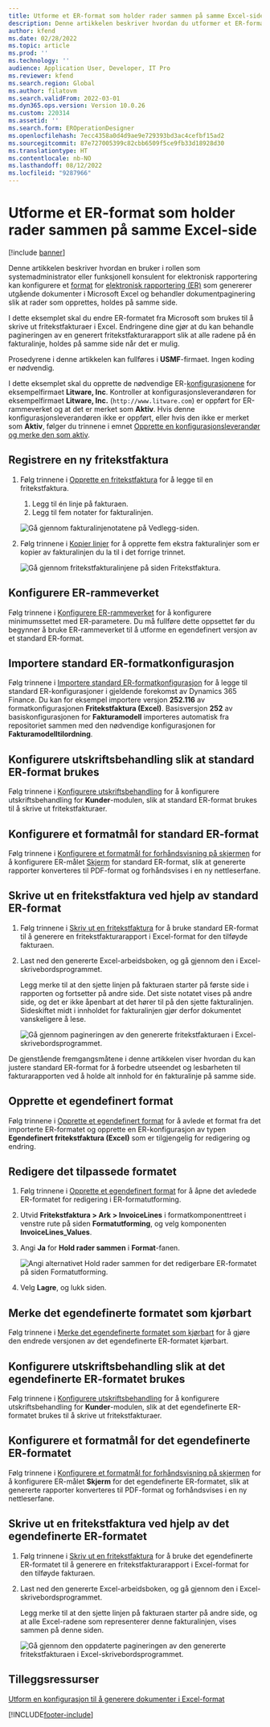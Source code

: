 ```yaml
---
title: Utforme et ER-format som holder rader sammen på samme Excel-side
description: Denne artikkelen beskriver hvordan du utformer et ER-format (elektronisk rapportering) som holder rader sammen på samme Microsoft Excel-side.
author: kfend
ms.date: 02/28/2022
ms.topic: article
ms.prod: ''
ms.technology: ''
audience: Application User, Developer, IT Pro
ms.reviewer: kfend
ms.search.region: Global
ms.author: filatovm
ms.search.validFrom: 2022-03-01
ms.dyn365.ops.version: Version 10.0.26
ms.custom: 220314
ms.assetid: ''
ms.search.form: EROperationDesigner
ms.openlocfilehash: 7ecc4358a0d4d9ae9e729393bd3ac4cefbf15ad2
ms.sourcegitcommit: 87e727005399c82cbb6509f5ce9fb33d18928d30
ms.translationtype: HT
ms.contentlocale: nb-NO
ms.lasthandoff: 08/12/2022
ms.locfileid: "9287966"
---
```

# <a name="design-an-er-format-to-keep-rows-together-on-the-same-excel-page"></a>Utforme et ER-format som holder rader sammen på samme Excel-side

[!include [banner](../includes/banner.md)]


Denne artikkelen beskriver hvordan en bruker i rollen som systemadministrator eller funksjonell konsulent for elektronisk rapportering kan konfigurere et [format](er-overview-components.md#format-component) for [elektronisk rapportering (ER)](general-electronic-reporting.md) som genererer utgående dokumenter i Microsoft Excel og behandler dokumentpaginering slik at rader som opprettes, holdes på samme side.

I dette eksemplet skal du endre ER-formatet fra Microsoft som brukes til å skrive ut fritekstfakturaer i Excel. Endringene dine gjør at du kan behandle pagineringen av en generert fritekstfakturarapport slik at alle radene på én fakturalinje, holdes på samme side når det er mulig.

Prosedyrene i denne artikkelen kan fullføres i **USMF**-firmaet. Ingen koding er nødvendig.

I dette eksemplet skal du opprette de nødvendige ER-[konfigurasjonene](general-electronic-reporting.md#Configuration) for eksempelfirmaet **Litware, Inc**. Kontroller at konfigurasjonsleverandøren for eksempelfirmaet **Litware, Inc.** (`http://www.litware.com`) er oppført for ER-rammeverket og at det er merket som **Aktiv**. Hvis denne konfigurasjonsleverandøren ikke er oppført, eller hvis den ikke er merket som **Aktiv**, følger du trinnene i emnet [Opprette en konfigurasjonsleverandør og merke den som aktiv](tasks/er-configuration-provider-mark-it-active-2016-11.md).

## <a name="enter-a-new-free-text-invoice"></a>Registrere en ny fritekstfaktura

1. Følg trinnene i [Opprette en fritekstfaktura](../../../finance/accounts-receivable/create-free-text-invoice-new.md#create-a-free-text-invoice-1) for å legge til en fritekstfaktura.

    1. Legg til én linje på fakturaen.
    2. Legg til fem notater for fakturalinjen.

    ![Gå gjennom fakturalinjenotatene på Vedlegg-siden.](./media/er-keep-excel-rows-together-notes.png)

2. Følg trinnene i [Kopier linjer](../../../finance/accounts-receivable/create-free-text-invoice-new.md#copy-lines) for å opprette fem ekstra fakturalinjer som er kopier av fakturalinjen du la til i det forrige trinnet.

    ![Gå gjennom fritekstfakturalinjene på siden Fritekstfaktura.](./media/er-keep-excel-rows-together-invoice.png)

## <a name="configure-the-er-framework"></a>Konfigurere ER-rammeverket

Følg trinnene i [Konfigurere ER-rammeverket](er-quick-start2-customize-report.md#ConfigureFramework) for å konfigurere minimumssettet med ER-parametere. Du må fullføre dette oppsettet før du begynner å bruke ER-rammeverket til å utforme en egendefinert versjon av et standard ER-format.

## <a name="import-the-standard-er-format-configuration"></a>Importere standard ER-formatkonfigurasjon

Følg trinnene i [Importere standard ER-formatkonfigurasjon](er-quick-start2-customize-report.md#ImportERSolution1) for å legge til standard ER-konfigurasjoner i gjeldende forekomst av Dynamics 365 Finance. Du kan for eksempel importere versjon **252.116** av formatkonfigurasjonen **Fritekstfaktura (Excel)**. Basisversjon **252** av basiskonfigurasjonen for **Fakturamodell** importeres automatisk fra repositoriet sammen med den nødvendige konfigurasjonen for **Fakturamodelltilordning**.

## <a name="set-up-print-management-to-use-the-standard-er-format"></a>Konfigurere utskriftsbehandling slik at standard ER-format brukes

Følg trinnene i [Konfigurere utskriftsbehandling](er-embed-images-header-footer-excel-reports.md#ConfigurePrintManagement1) for å konfigurere utskriftsbehandling for **Kunder**-modulen, slik at standard ER-format brukes til å skrive ut fritekstfakturaer.

## <a name="configure-a-format-destination-for-the-standard-er-format"></a>Konfigurere et formatmål for standard ER-format

Følg trinnene i [Konfigurere et formatmål for forhåndsvisning på skjermen](er-quick-start1-new-solution.md#ConfigureDestination) for å konfigurere ER-målet [Skjerm](er-destination-type-screen.md) for standard ER-format, slik at genererte rapporter konverteres til PDF-format og forhåndsvises i en ny nettleserfane.

## <a name="print-a-free-text-invoice-by-using-the-standard-er-format"></a>Skrive ut en fritekstfaktura ved hjelp av standard ER-format

1. Følg trinnene i [Skriv ut en fritekstfaktura](er-embed-images-header-footer-excel-reports.md#ProcessInvoice1) for å bruke standard ER-format til å generere en fritekstfakturarapport i Excel-format for den tilføyde fakturaen.
2. Last ned den genererte Excel-arbeidsboken, og gå gjennom den i Excel-skrivebordsprogrammet.

    Legg merke til at den sjette linjen på fakturaen starter på første side i rapporten og fortsetter på andre side. Det siste notatet vises på andre side, og det er ikke åpenbart at det hører til på den sjette fakturalinjen. Sideskiftet midt i innholdet for fakturalinjen gjør derfor dokumentet vanskeligere å lese.

    ![Gå gjennom pagineringen av den genererte fritekstfakturaen i Excel-skrivebordsprogrammet.](./media/er-keep-excel-rows-together-invoice1.gif)

De gjenstående fremgangsmåtene i denne artikkelen viser hvordan du kan justere standard ER-format for å forbedre utseendet og lesbarheten til fakturarapporten ved å holde alt innhold for én fakturalinje på samme side.

## <a name="create-a-custom-format"></a>Opprette et egendefinert format

Følg trinnene i [Opprette et egendefinert format](er-embed-images-header-footer-excel-reports.md#DeriveProvidedFormat) for å avlede et format fra det importerte ER-formatet og opprette en ER-konfigurasjon av typen **Egendefinert fritekstfaktura (Excel)** som er tilgjengelig for redigering og endring.

## <a name="edit-the-custom-format"></a>Redigere det tilpassede formatet

1. Følg trinnene i [Opprette et egendefinert format](er-embed-images-header-footer-excel-reports.md#ConfigureDerivedFormat) for å åpne det avledede ER-formatet for redigering i ER-formatutforming.
2. Utvid **Fritekstfaktura \> Ark \> InvoiceLines** i formatkomponenttreet i venstre rute på siden **Formatutforming**, og velg komponenten **InvoiceLines_Values**.
3. Angi **Ja** for **Hold rader sammen** i **Format**-fanen.

    ![Angi alternativet Hold rader sammen for det redigerbare ER-formatet på siden Formatutforming.](./media/er-keep-excel-rows-together-format.png)

4. Velg **Lagre**, og lukk siden.

## <a name="mark-the-custom-format-as-runnable"></a>Merke det egendefinerte formatet som kjørbart

Følg trinnene i [Merke det egendefinerte formatet som kjørbart](er-embed-images-header-footer-excel-reports.md#MarkFormatRunnable) for å gjøre den endrede versjonen av det egendefinerte ER-formatet kjørbart.

## <a name="set-up-print-management-to-use-the-custom-er-format"></a>Konfigurere utskriftsbehandling slik at det egendefinerte ER-formatet brukes

Følg trinnene i [Konfigurere utskriftsbehandling](er-embed-images-header-footer-excel-reports.md#ConfigurePrintManagement2) for å konfigurere utskriftsbehandling for **Kunder**-modulen, slik at det egendefinerte ER-formatet brukes til å skrive ut fritekstfakturaer.

## <a name="configure-a-format-destination-for-the-custom-er-format"></a>Konfigurere et formatmål for det egendefinerte ER-formatet

Følg trinnene i [Konfigurere et formatmål for forhåndsvisning på skjermen](er-quick-start1-new-solution.md#ConfigureDestination) for å konfigurere ER-målet **Skjerm** for det egendefinerte ER-formatet, slik at genererte rapporter konverteres til PDF-format og forhåndsvises i en ny nettleserfane.

## <a name="print-a-free-text-invoice-by-using-the-custom-er-format"></a>Skrive ut en fritekstfaktura ved hjelp av det egendefinerte ER-formatet

1. Følg trinnene i [Skriv ut en fritekstfaktura](er-embed-images-header-footer-excel-reports.md#ProcessInvoice2) for å bruke det egendefinerte ER-formatet til å generere en fritekstfakturarapport i Excel-format for den tilføyde fakturaen.
2. Last ned den genererte Excel-arbeidsboken, og gå gjennom den i Excel-skrivebordsprogrammet.

    Legg merke til at den sjette linjen på fakturaen starter på andre side, og at alle Excel-radene som representerer denne fakturalinjen, vises sammen på denne siden.

    ![Gå gjennom den oppdaterte pagineringen av den genererte fritekstfakturaen i Excel-skrivebordsprogrammet.](./media/er-keep-excel-rows-together-invoice2.gif)

## <a name="additional-resources"></a>Tilleggsressurser

[Utform en konfigurasjon til å generere dokumenter i Excel-format](er-fillable-excel.md)

[!INCLUDE[footer-include](../../../includes/footer-banner.md)]
